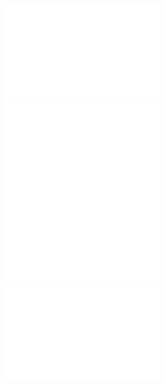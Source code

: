 <a href="https://github.com/jstrieb/github-stats">
<img src="https://github.com/vladislavkovtun2003/github-stats/blob/master/generated/overview.svg#gh-dark-mode-only" />

<img src="https://github.com/vladislavkovtun2003/github-stats/blob/master/generated/languages.svg#gh-dark-mode-only" />

<img src="https://github.com/vladislavkovtun2003/github-stats/blob/master/generated/overview.svg#gh-light-mode-only" />

<img src="https://github.com/vladislavkovtun2003/github-stats/blob/master/generated/languages.svg#gh-light-mode-only" /></a>

